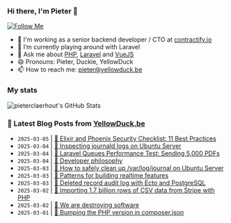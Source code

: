 ### Hi there, I'm Pieter 👋  
[![Follow Me](https://img.shields.io/github/followers/pieterclaerhout?label=Follow&style=social)](https://github.com/pieterclaerhout)

- 🏢 I'm working as a senior backend developer / CTO at [contractify.io](https://contractify.io)
- 🌱 I’m currently playing around with Laravel
- 💬 Ask me about [PHP](https://php.net), [Laravel](http://laravel.com) and [VueJS](https://vuejs.org)
- 😄 Pronouns: Pieter, Duckie, YellowDuck
- 📫 How to reach me: pieter@yellowduck.be

### My stats

![pieterclaerhout's GitHub Stats](https://github-readme-stats.vercel.app/api?username=pieterclaerhout&show_icons=true&count_private=true&line_height=40)

### 📩 Latest Blog Posts from [YellowDuck.be](https://www.yellowduck.be/)
<!-- BLOG-POST-LIST:START -->
- `2025-03-05` | [🔗 Elixir and Phoenix Security Checklist: 11 Best Practices](https://www.yellowduck.be/posts/elixir-and-phoenix-security-checklist-11-best-practices)  
- `2025-03-04` | [🐥 Inspecting journald logs on Ubuntu Server](https://www.yellowduck.be/posts/inspecting-journald-logs-on-ubuntu-server)  
- `2025-03-04` | [🔗 Laravel Queues Performance Test: Sending 5,000 PDFs](https://www.yellowduck.be/posts/laravel-queues-performance-test-sending-5-000-pdfs)  
- `2025-03-04` | [🔗 Developer philosophy](https://www.yellowduck.be/posts/developer-philosophy)  
- `2025-03-03` | [🐥 How to safely clean up /var/log/journal on Ubuntu Server](https://www.yellowduck.be/posts/how-to-safely-clean-up-var-log-journal-on-ubuntu-server)  
- `2025-03-03` | [🔗 Patterns for building realtime features](https://www.yellowduck.be/posts/patterns-for-building-realtime-features)  
- `2025-03-03` | [🔗 Deleted record audit log with Ecto and PostgreSQL](https://www.yellowduck.be/posts/deleted-record-audit-log-with-ecto-and-postgresql)  
- `2025-03-02` | [🔗 Importing 1.7 billion rows of CSV data from Stripe with PHP](https://www.yellowduck.be/posts/importing-1-7-billion-rows-of-csv-data-from-stripe-with-php)  
- `2025-03-02` | [🔗 We are destroying software](https://www.yellowduck.be/posts/we-are-destroying-software-antirez)  
- `2025-03-01` | [🐥 Bumping the PHP version in composer.json](https://www.yellowduck.be/posts/bumping-the-php-version-in-composer-json)  

<!-- BLOG-POST-LIST:END -->
